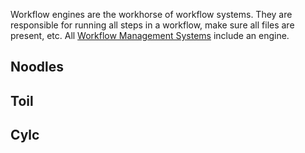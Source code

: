 Workflow engines are the workhorse of workflow systems. They are responsible for running all steps in a workflow, make sure all files are present, etc. All [Workflow Management Systems](wfms.md) include an engine.

## Noodles

## Toil

## Cylc
